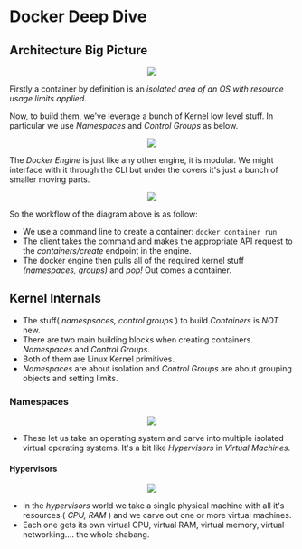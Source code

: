 # Docker Deep Dive

## Architecture Big Picture

<p align="center">
    <img src="https://user-images.githubusercontent.com/29547780/40360546-748d9f4e-5dbe-11e8-8a8b-567e6c6ef254.png">
</p>

Firstly a container by definition is an _isolated area of an OS with resource usage limits applied_.

Now, to build them, we've leverage a bunch of Kernel low level stuff. In particular we use _Namespaces_ and _Control Groups_ as below.

<p align="center">
    <img src="https://user-images.githubusercontent.com/29547780/40361125-350c9dfa-5dc0-11e8-946d-9b615bee7e61.png">
</p>

The _Docker Engine_ is just like any other engine, it is modular.
We might interface with it through the CLI but under the covers it's just a bunch of smaller moving parts.

<p align="center">
    <img src="https://user-images.githubusercontent.com/29547780/40476138-31ca726c-5f3b-11e8-8fef-c5596a56a1ec.png">
</p>

So the workflow of the diagram above is as follow:

* We use a command line to create a container: `docker container run`
* The client takes the command and makes the appropriate API request to the _containers/create_ endpoint in the engine.
* The docker engine then pulls all of the required kernel stuff _(namespaces, groups)_ and _pop!_ Out comes a container.

## Kernel Internals

* The stuff( _namespsaces, control groups_ ) to build _Containers_ is *NOT* new.
* There are two main building blocks when creating containers. _Namespaces_ and _Control Groups_.
* Both of them are Linux Kernel primitives.
* _Namespaces_ are about isolation and _Control Groups_ are about grouping objects and setting limits.

### Namespaces

<p align="center">
    <img src="https://user-images.githubusercontent.com/29547780/40477855-6fa00aa8-5f3f-11e8-87a1-89d5bd795388.png">
</p>

* These let us take an operating system and carve into multiple isolated virtual operating systems. It's a bit like _Hypervisors_ in _Virtual Machines_.

#### Hypervisors

<p align="center">
    <img src="https://user-images.githubusercontent.com/29547780/40479600-f6600dbe-5f43-11e8-80a1-a017ddb1e2a3.png">
</p>

* In the _hypervisors_ world we take a single physical machine with all it's resources ( _CPU, RAM_ )
and we carve out one or more virtual machines.
* Each one gets its own virtual CPU, virtual RAM, virtual memory, virtual networking.... the whole shabang.